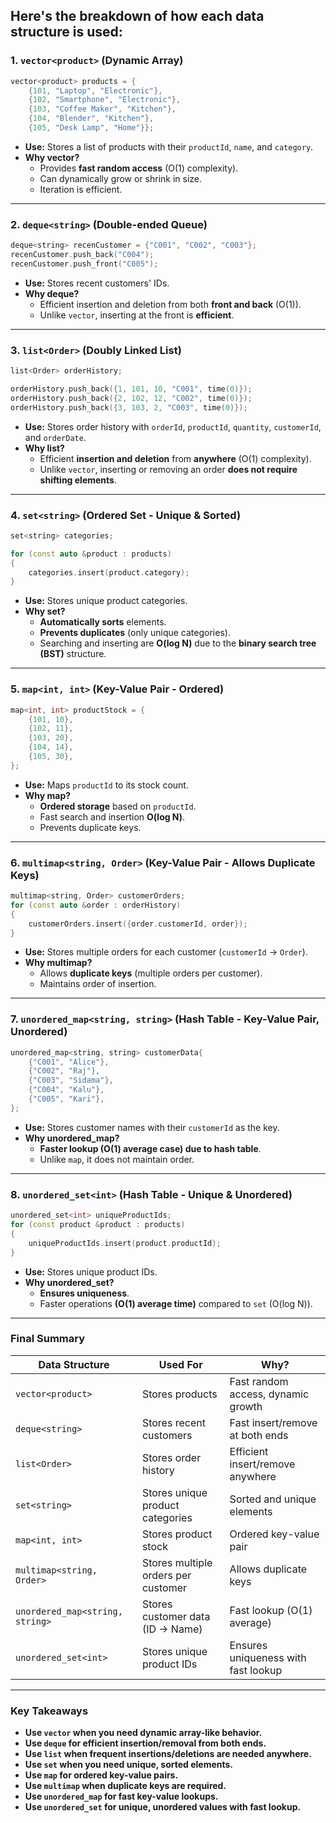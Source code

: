 Here's the breakdown of how each data structure is used:
---

### **1. `vector<product>` (Dynamic Array)**
```cpp
vector<product> products = {
    {101, "Laptop", "Electronic"},
    {102, "Smartphone", "Electronic"},
    {103, "Coffee Maker", "Kitchen"},
    {104, "Blender", "Kitchen"},
    {105, "Desk Lamp", "Home"}};
```
- **Use:** Stores a list of products with their `productId`, `name`, and `category`.
- **Why vector?** 
  - Provides **fast random access** (O(1) complexity).
  - Can dynamically grow or shrink in size.
  - Iteration is efficient.

---

### **2. `deque<string>` (Double-ended Queue)**
```cpp
deque<string> recenCustomer = {"C001", "C002", "C003"};
recenCustomer.push_back("C004");
recenCustomer.push_front("C005");
```
- **Use:** Stores recent customers' IDs.
- **Why deque?**
  - Efficient insertion and deletion from both **front and back** (O(1)).
  - Unlike `vector`, inserting at the front is **efficient**.

---

### **3. `list<Order>` (Doubly Linked List)**
```cpp
list<Order> orderHistory;

orderHistory.push_back({1, 101, 10, "C001", time(0)});
orderHistory.push_back({2, 102, 12, "C002", time(0)});
orderHistory.push_back({3, 103, 2, "C003", time(0)});
```
- **Use:** Stores order history with `orderId`, `productId`, `quantity`, `customerId`, and `orderDate`.
- **Why list?**
  - Efficient **insertion and deletion** from **anywhere** (O(1) complexity).
  - Unlike `vector`, inserting or removing an order **does not require shifting elements**.

---

### **4. `set<string>` (Ordered Set - Unique & Sorted)**
```cpp
set<string> categories;

for (const auto &product : products)
{
    categories.insert(product.category);
}
```
- **Use:** Stores unique product categories.
- **Why set?**
  - **Automatically sorts** elements.
  - **Prevents duplicates** (only unique categories).
  - Searching and inserting are **O(log N)** due to the **binary search tree (BST)** structure.

---

### **5. `map<int, int>` (Key-Value Pair - Ordered)**
```cpp
map<int, int> productStock = {
    {101, 10},
    {102, 11},
    {103, 20},
    {104, 14},
    {105, 30},
};
```
- **Use:** Maps `productId` to its stock count.
- **Why map?**
  - **Ordered storage** based on `productId`.
  - Fast search and insertion **O(log N)**.
  - Prevents duplicate keys.

---

### **6. `multimap<string, Order>` (Key-Value Pair - Allows Duplicate Keys)**
```cpp
multimap<string, Order> customerOrders;
for (const auto &order : orderHistory)
{
    customerOrders.insert({order.customerId, order});
}
```
- **Use:** Stores multiple orders for each customer (`customerId` → `Order`).
- **Why multimap?**
  - Allows **duplicate keys** (multiple orders per customer).
  - Maintains order of insertion.

---

### **7. `unordered_map<string, string>` (Hash Table - Key-Value Pair, Unordered)**
```cpp
unordered_map<string, string> customerData{
    {"C001", "Alice"},
    {"C002", "Raj"},
    {"C003", "Sidama"},
    {"C004", "Kalu"},
    {"C005", "Kari"},
};
```
- **Use:** Stores customer names with their `customerId` as the key.
- **Why unordered_map?**
  - **Faster lookup (O(1) average case) due to hash table**.
  - Unlike `map`, it does not maintain order.

---

### **8. `unordered_set<int>` (Hash Table - Unique & Unordered)**
```cpp
unordered_set<int> uniqueProductIds;
for (const product &product : products)
{
    uniqueProductIds.insert(product.productId);
}
```
- **Use:** Stores unique product IDs.
- **Why unordered_set?**
  - **Ensures uniqueness**.
  - Faster operations **(O(1) average time)** compared to `set` (O(log N)).

---

### **Final Summary**
| Data Structure | Used For | Why? |
|---------------|---------|------|
| `vector<product>` | Stores products | Fast random access, dynamic growth |
| `deque<string>` | Stores recent customers | Fast insert/remove at both ends |
| `list<Order>` | Stores order history | Efficient insert/remove anywhere |
| `set<string>` | Stores unique product categories | Sorted and unique elements |
| `map<int, int>` | Stores product stock | Ordered key-value pair |
| `multimap<string, Order>` | Stores multiple orders per customer | Allows duplicate keys |
| `unordered_map<string, string>` | Stores customer data (ID → Name) | Fast lookup (O(1) average) |
| `unordered_set<int>` | Stores unique product IDs | Ensures uniqueness with fast lookup |

---
### **Key Takeaways**
- **Use `vector` when you need dynamic array-like behavior.**
- **Use `deque` for efficient insertion/removal from both ends.**
- **Use `list` when frequent insertions/deletions are needed anywhere.**
- **Use `set` when you need unique, sorted elements.**
- **Use `map` for ordered key-value pairs.**
- **Use `multimap` when duplicate keys are required.**
- **Use `unordered_map` for fast key-value lookups.**
- **Use `unordered_set` for unique, unordered values with fast lookup.**


